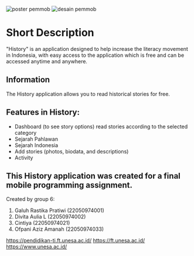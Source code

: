 
![poster pemmob](https://github.com/galuhRastika/Pemobile/assets/149854003/22495aaa-b342-416c-8e57-36a2fc2cc6e4)
![desain pemmob](https://github.com/galuhRastika/Pemobile/assets/149854003/bbe9d666-e2fc-42bf-9a06-4a60ecca41e1)


# Short Description

"History" is an application designed to help increase the literacy movement in Indonesia, with easy access to the application which is free and can be accessed anytime and anywhere.

## Information
The History application allows you to read historical stories for free. 

## Features in History:
- Dashboard (to see story options) read stories according to the selected category
- Sejarah Pahlawan
- Sejarah Indonesia
- Add stories (photos, biodata, and descriptions)
- Activity

## This History application was created for a final mobile programming assignment.
Created by group 6:
1. Galuh Rastika Pratiwi (22050974001) 
2. Divita Aulia L        (22050974002)
3. Cintiya               (22050974021)
4. Ofpani Aziz Amanah    (22050974033)

https://pendidikan-ti.ft.unesa.ac.id/ https://ft.unesa.ac.id/  https://www.unesa.ac.id/
